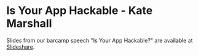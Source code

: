 # Is Your App Hackable - Kate Marshall

Slides from our barcamp speech "Is Your App Hackable?" are available at [Slideshare](http://www.slideshare.net/licelus/is-your-app-hackable).

